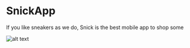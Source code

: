 # SnickApp
If you like sneakers as we do, Snick is the best mobile app to shop some    
    
![alt text](https://cdna.artstation.com/p/marketplace/presentation_assets/002/264/336/large/file.jpg?1671494502)

